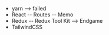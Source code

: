 - yarn --> failed
- React
  -- Routes
  -- Memo
- Redux
  -- Redux Tool Kit --> Endgame
- TailwindCSS
